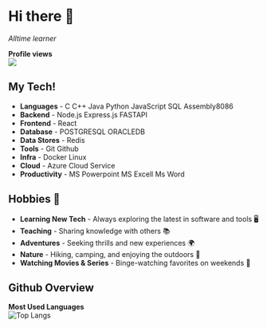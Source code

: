 # Hi there 👋

*Alltime learner*

**Profile views**  
![](https://komarev.com/ghpvc/?username=EnayetAlvee&color=blue)

## My Tech!

- **Languages** - C C++ Java Python JavaScript SQL Assembly8086
- **Backend** - Node.js Express.js FASTAPI
- **Frontend** - React
- **Database** - POSTGRESQL ORACLEDB 
- **Data Stores** - Redis
- **Tools** - Git Github 
- **Infra** - Docker Linux
- **Cloud** - Azure Cloud Service
- **Productivity** - MS Powerpoint MS Excell Ms Word

## Hobbies 🎉

- **Learning New Tech** - Always exploring the latest in software and tools 🖥️
- **Teaching** - Sharing knowledge with others 📚
- **Adventures** - Seeking thrills and new experiences 🌍
- **Nature** - Hiking, camping, and enjoying the outdoors 🌳
- **Watching Movies & Series** - Binge-watching favorites on weekends 🍿

## Github Overview

**Most Used Languages**  
![Top Langs](https://github-readme-stats.vercel.app/api/top-langs/?username=EnayetAlvee&layout=compact&theme=radical)
<!--
**EnayetAlvee/EnayetAlvee** is a ✨ _special_ ✨ repository because its `README.md` (this file) appears on your GitHub profile.

Here are some ideas to get you started:

- 🔭 I’m currently working on ...
- 🌱 I’m currently learning ...
- 👯 I’m looking to collaborate on ...
- 🤔 I’m looking for help with ...
- 💬 Ask me about ...
- 📫 How to reach me: ...
- 😄 Pronouns: ...
- ⚡ Fun fact: ...
-->
